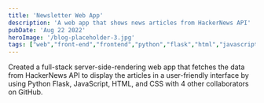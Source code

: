 ```yaml
---
title: 'Newsletter Web App'
description: 'A web app that shows news articles from HackerNews API'
pubDate: 'Aug 22 2022'
heroImage: '/blog-placeholder-3.jpg'
tags: ["web","front-end","frontend","python","flask","html","javascript","css","git","github","api","hackernews"]
---
```


Created a full-stack server-side-rendering web app that fetches the data from HackerNews API to display the articles in a user-friendly interface by using Python Flask, JavaScript, HTML, and CSS with 4 other collaborators on GitHub.
